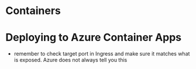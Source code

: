Containers
==========

# Deploying to Azure Container Apps
- remember to check target port in Ingress and make sure it matches what is exposed. Azure does not always tell you this